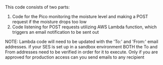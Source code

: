 This code consists of two parts:
1. Code for the Pico monitoring the moisture level and making a POST request if the moisture drops too low
2. Code listening for POST requests utilizing AWS Lambda function, which triggers an email notification to be sent out

NOTE: Lambda code will need to be updated with the 'To:' and 'From:' email addresses. if your SES is set up in a sandbox environment BOTH the To and From addresses need to be verified in order for it to execute. Only if you are approved for production access can you send emails to any recipient